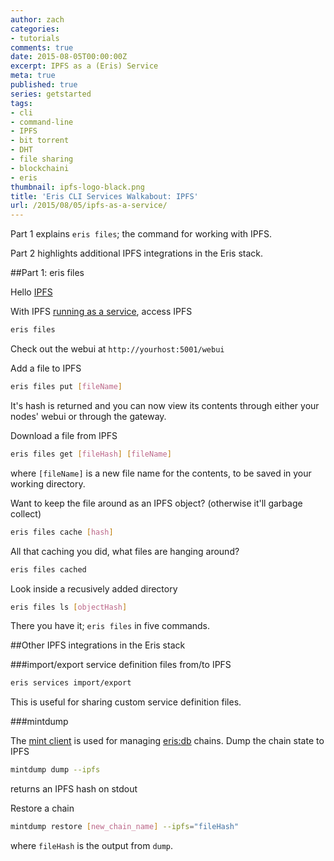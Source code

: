 ```yaml
---
author: zach
categories:
- tutorials
comments: true
date: 2015-08-05T00:00:00Z
excerpt: IPFS as a (Eris) Service
meta: true
published: true
series: getstarted
tags:
- cli
- command-line
- IPFS
- bit torrent
- DHT
- file sharing
- blockchaini
- eris
thumbnail: ipfs-logo-black.png
title: 'Eris CLI Services Walkabout: IPFS'
url: /2015/08/05/ipfs-as-a-service/
---
```


Part 1 explains `eris files`; the command for working with IPFS.

Part 2 highlights additional IPFS integrations in the Eris stack.

##Part 1: eris files

Hello [IPFS](https://ipfs.io/)

With IPFS [running as a service](https://eng.erisindustries.com/tutorials/2015/08/05/eris-services/), access IPFS

```bash
eris files
```

Check out the webui at `http://yourhost:5001/webui`

Add a file to IPFS

```bash
eris files put [fileName]
```

It's hash is returned and you can now view its contents through either your nodes' webui or through the gateway.

Download a file from IPFS

```bash
eris files get [fileHash] [fileName]
```

where `[fileName]` is a new file name for the contents, to be saved in your working directory.

Want to keep the file around as an IPFS object? (otherwise it'll garbage collect)

```bash
eris files cache [hash]
```

All that caching you did, what files are hanging around?

```bash
eris files cached
```

Look inside a recusively added directory

```bash
eris files ls [objectHash]
```

There you have it; `eris files` in five commands.

##Other IPFS integrations in the Eris stack

###import/export service definition files from/to IPFS

```bash
eris services import/export
```

This is useful for sharing custom service definition files.

###mintdump

The [mint client](https://github.com/eris-ltd/mint-client) is used for managing [eris:db](https://erisindustries.com/components/erisdb) chains.
Dump the chain state to IPFS

```bash
mintdump dump --ipfs
```

returns an IPFS hash on stdout

Restore a chain

```bash
mintdump restore [new_chain_name] --ipfs="fileHash"
```

where `fileHash` is the output from `dump`.


